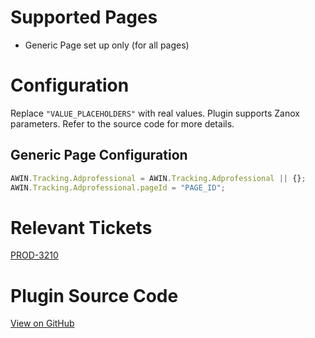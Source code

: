 
# Supported Pages

- Generic Page set up only (for all pages)

# Configuration

Replace `"VALUE_PLACEHOLDERS"` with real values. Plugin supports Zanox
parameters. Refer to the source code for more details.

## Generic Page Configuration

``` javascript
AWIN.Tracking.Adprofessional = AWIN.Tracking.Adprofessional || {};
AWIN.Tracking.Adprofessional.pageId = "PAGE_ID";
```



# Relevant Tickets

[PROD-3210](https://jira.awin.com/browse/PROD-3210)

# Plugin Source Code

[View on
GitHub](https://github.com/awin/awin-tracking/blob/master/web/thirdparty/adprofessional.js)